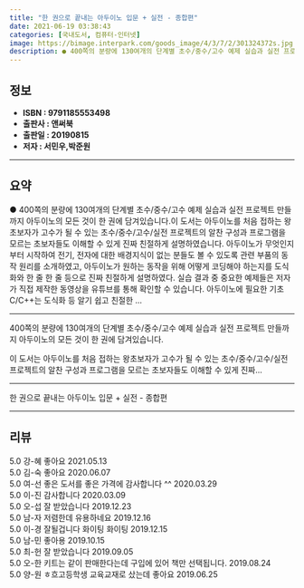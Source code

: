 ```yaml
---
title: "한 권으로 끝내는 아두이노 입문 + 실전 - 종합편"
date: 2021-06-19 03:38:43
categories: [국내도서, 컴퓨터-인터넷]
image: https://bimage.interpark.com/goods_image/4/3/7/2/301324372s.jpg
description: ● 400쪽의 분량에 130여개의 단계별 초수/중수/고수 예제 실습과 실전 프로젝트 만들까지 아두이노의 모든 것이 한 권에 담겨있습니다.이 도서는 아두이노를 처음 접하는 왕초보자가 고수가 될 수 있는 초수/중수/고수/실전 프로젝트의 알찬 구성과 프로그램을 모르는 초보자들도 이해할 수
---
```


## **정보**

- **ISBN : 9791185553498**
- **출판사 : 앤써북**
- **출판일 : 20190815**
- **저자 : 서민우,박준원**

------



## **요약**

●  400쪽의 분량에 130여개의 단계별 초수/중수/고수 예제 실습과 실전 프로젝트 만들까지 아두이노의 모든 것이 한 권에 담겨있습니다.이 도서는 아두이노를 처음 접하는 왕초보자가 고수가 될 수 있는 초수/중수/고수/실전 프로젝트의 알찬 구성과 프로그램을 모르는 초보자들도 이해할 수 있게 진짜 친절하게 설명하였습니다. 아두이노가 무엇인지부터 시작하여 전기, 전자에 대한 배경지식이 없는 분들도 볼 수 있도록 관련 부품의 동작 원리를 소개하였고, 아두이노가 원하는 동작을 위해 어떻게 코딩해야 하는지를 도식화와 한 줄 한 줄 등으로 진짜 친절하게 설명하였다. 실습 결과 중 중요한 예제들은 저자가 직접 제작한 동영상을 유튜브를 통해 확인할 수 있습니다. 아두이노에 필요한 기초 C/C++는 도식화 등 알기 쉽고 친절한 ...

------

400쪽의 분량에 130여개의 단계별 초수/중수/고수 예제 실습과 실전 프로젝트 만들까지 아두이노의 모든 것이 한 권에 담겨있습니다.

이 도서는 아두이노를 처음 접하는 왕초보자가 고수가 될 수 있는 초수/중수/고수/실전 프로젝트의 알찬 구성과 프로그램을 모르는 초보자들도 이해할 수 있게 진짜... 

------


한 권으로 끝내는 아두이노 입문 + 실전 - 종합편 

------


## **리뷰** 

5.0 강-혜 좋아요 2021.05.13 <br/>5.0 김-숙 좋아요 2020.06.07 <br/>5.0 여-선 좋은 도서를 좋은 가격에 감사합니다 ^^ 2020.03.29 <br/>5.0 이-진 감사합니다 2020.03.09 <br/>5.0 오-섭 잘 받았습니다 2019.12.23 <br/>5.0 남-자 저렴한데 유용하네요 2019.12.16 <br/>5.0 이-경 잘될겁니다 화이팅 화이팅 2019.12.15 <br/>5.0 남-민 좋아용 2019.10.15 <br/>5.0 최-헌 잘 받았습니다  2019.09.05 <br/>5.0 오-한 키트는 같이 판매한다는데 구입에 있어 책만 선택됩니다. 2019.08.24 <br/>5.0 양-원 ㅎ흐고등학생 교육교재로 샀는데 좋아요 2019.06.25 <br/>
